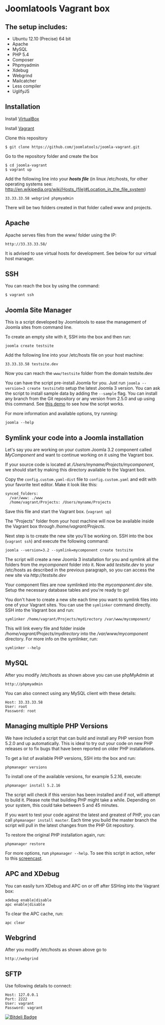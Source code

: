 Joomlatools Vagrant box
=======================

The setup includes:
-------------------
* Ubuntu 12.10 (Precise) 64 bit
* Apache
* MySQL
* PHP 5.4 
* Composer
* Phpmyadmin
* Xdebug
* Webgrind
* Mailcatcher
* Less compiler
* UglifyJS

Installation
------------

Install [VirtualBox](http://www.virtualbox.org/)

Install [Vagrant](http://downloads.vagrantup.com/)

Clone this repository

    $ git clone https://github.com/joomlatools/joomla-vagrant.git

Go to the repository folder and create the box

    $ cd joomla-vagrant
    $ vagrant up

Add the following line into your ***hosts file*** (in linux /etc/hosts, for other operating systems see: http://en.wikipedia.org/wiki/Hosts_(file)#Location_in_the_file_system)

    33.33.33.58 webgrind phpmyadmin

There will be two folders created in that folder called www and projects.

Apache
------

Apache serves files from the www/ folder using the IP:

    http://33.33.33.58/

It is advised to use virtual hosts for development. See below for our virtual host manager.

SSH
---
You can reach the box by using the command:

	$ vagrant ssh

Joomla Site Manager
-------------------

This is a script developed by Joomlatools to ease the management of Joomla sites from command line.

To create an empty site with it, SSH into the box and then run:

    joomla create testsite

Add the following line into your /etc/hosts file on your host machine:

    33.33.33.58 testsite.dev

Now you can reach the ```www/testsite``` folder from the domain testsite.dev
    
You can have the script pre-install Joomla for you. Just run ```joomla --version=3 create testsite```to setup the latest Joomla 3 version. You can ask the script to install sample data by adding the ```--sample``` flag. You can install any branch from the Git repository or any version from 2.5.0 and up using this command. See [this demo](http://quick.as/kvjjsg6g) to see how the script works.

For more information and available options, try running:

    joomla --help


Symlink your code into a Joomla installation
--------------------------------------------
Let's say you are working on your custom Joomla 3.2 component called _MyComponent_ and want to continue working on it using the Vagrant box.

If your source code is located at _/Users/myname/Projects/mycomponent_, we should start by making this directory available to the Vagrant box.

Copy the ```config.custom.yaml-dist``` file to ```config.custom.yaml``` and edit with your favorite text editor. Make it look like this:

	synced_folders:
	  /var/www: ./www
	  /home/vagrant/Projects: /Users/myname/Projects

Save this file and start the Vagrant box. (```vagrant up```)

The "Projects" folder from your host machine will now be available inside the Vagrant box through _/home/vagrant/Projects_.

Next step is to create the new site you'll be working on. SSH into the box (```vagrant ssh```) and execute the following command: 

	joomla --version=3.2 --symlink=mycomponent create testsite

The script will create a new Joomla 3 installation for you and symlink all the folders from the _mycomponent_ folder into it. Now add _testsite.dev_ to your /etc/hosts as described in the previous paragraph, so you can access the new site via _http://testsite.dev_ 

Your component files are now symlinked into the _mycomponent.dev_ site. Setup the necessary database tables and you're ready to go!

You don't have to create a new site each time you want to symlink files into one of your Vagrant sites. You can use the ```symlinker``` command directly.
SSH into the Vagrant box and run:

	symlinker /home/vagrant/Projects/mydirectory /var/www/mycomponent/ 
	
This will link every file and folder inside _/home/vagrant/Projects/mydirectory_ into the _/var/www/mycomponent_ directory.
For more info on the symlinker, run: 

	symlinker --help

MySQL
-----

After you modify /etc/hosts as shown above you can use phpMyAdmin at

    http://phpmyadmin

You can also connect using any MySQL client with these details:

    Host: 33.33.33.58
    User: root
    Password: root


Managing multiple PHP Versions
------------------------------

We have included a script that can build and install any PHP version from 5.2.0 and up automatically. This is ideal to try out your code on new PHP releases or to fix bugs that have been reported on older PHP installations.

To get a list of available PHP versions, SSH into the box and run:

    phpmanager versions
    
To install one of the available versions, for example 5.2.16, execute:

	phpmanager install 5.2.16
	
The script will check if this version has been installed and if not, will attempt to build it. Please note that building PHP might take a while. Depending on your system, this could take between 5 and 45 minutes.

If you want to test your code against the latest and greatest of PHP, you can call ```phpmanager install master```. Each time you build the master branch the script will pull in the latest changes from the PHP Git repository.

To restore the original PHP installation again, run:

	phpmanager restore
	
For more options, run ```phpmanager --help```. To see this script in action, refer to this [screencast](http://quick.as/5aw1ulxx).

APC and XDebug
--------------

You can easily turn XDebug and APC on or off after SSHing into the Vagrant box:

    xdebug enable|disable
    apc enable|disable
    
To clear the APC cache, run:

    apc clear

Webgrind
--------

After you modify /etc/hosts as shown above go to

    http://webgrind

SFTP
----

Use following details to connect:

    Host: 127.0.0.1
    Port: 2222
    User: vagrant
    Password: vagrant


[![Bitdeli Badge](https://d2weczhvl823v0.cloudfront.net/joomlatools/joomla-vagrant/trend.png)](https://bitdeli.com/free "Bitdeli Badge")

